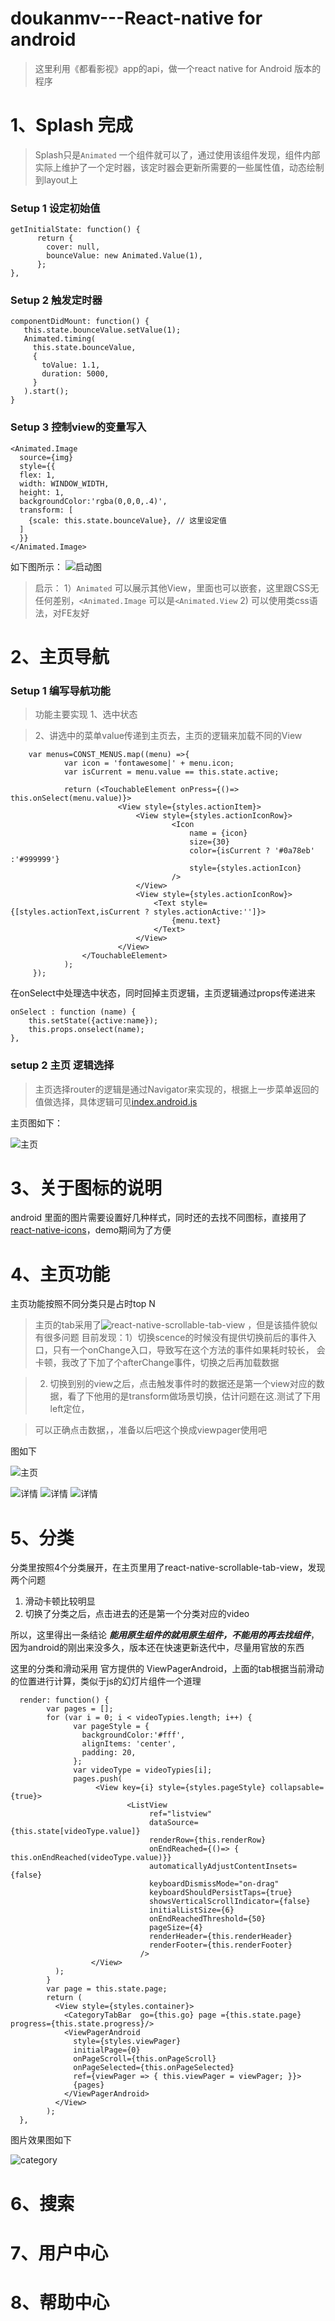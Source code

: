 # doukanmv---React-native  for android 

> 这里利用《都看影视》app的api，做一个react native for Android 版本的程序 

# 1、Splash 完成
> Splash只是`Animated` 一个组件就可以了，通过使用该组件发现，组件内部实际上维护了一个定时器，该定时器会更新所需要的一些属性值，动态绘制到layout上

### Setup 1 设定初始值  
    getInitialState: function() {
          return {
            cover: null,
            bounceValue: new Animated.Value(1),
          };
    },

### Setup 2 触发定时器
    componentDidMount: function() {
       this.state.bounceValue.setValue(1);
       Animated.timing(
         this.state.bounceValue,
         {
           toValue: 1.1,
           duration: 5000,
         }
       ).start();
    }
### Setup 3 控制view的变量写入

    <Animated.Image
      source={img}
      style={{
      flex: 1,
      width: WINDOW_WIDTH,
      height: 1,
      backgroundColor:'rgba(0,0,0,.4)',
      transform: [
        {scale: this.state.bounceValue}, // 这里设定值 
      ]
      }} 
    </Animated.Image>
    
如下图所示：
![启动图](https://raw.githubusercontent.com/changfuguo/doukanmv/master/temp/screensnap/splash.png)
> 启示：
>  1）`Animated` 可以展示其他View，里面也可以嵌套，这里跟CSS无任何差别，`<Animated.Image` 可以是`<Animated.View` 
>  2)  可以使用类css语法，对FE友好


# 2、主页导航

### Setup 1 编写导航功能
> 功能主要实现 
> 1、选中状态

> 2、讲选中的菜单value传递到主页去，主页的逻辑来加载不同的View

        var menus=CONST_MENUS.map((menu) =>{ 
                var icon = 'fontawesome|' + menu.icon;
                var isCurrent = menu.value == this.state.active;

                return (<TouchableElement onPress={()=> this.onSelect(menu.value)}>
                            <View style={styles.actionItem}>
                                <View style={styles.actionIconRow}>
                                        <Icon 
                                            name = {icon}
                                            size={30}
                                            color={isCurrent ? '#0a78eb' :'#999999'}
                                            style={styles.actionIcon}
                                        />  
                                </View>
                                <View style={styles.actionIconRow}>
                                    <Text style={[styles.actionText,isCurrent ? styles.actionActive:'']}>
                                        {menu.text}
                                    </Text>
                                </View>
                            </View>
                    </TouchableElement>
                );
         });

在onSelect中处理选中状态，同时回掉主页逻辑，主页逻辑通过props传递进来

    onSelect : function (name) {
        this.setState({active:name});
        this.props.onselect(name);
    },
    
    
### setup 2 主页 逻辑选择

> 主页选择router的逻辑是通过Navigator来实现的，根据上一步菜单返回的值做选择，具体逻辑可见[index.android.js](https://github.com/changfuguo/doukanmv/blob/master/index.android.js#L94)

主页图如下：

![主页](https://raw.githubusercontent.com/changfuguo/doukanmv/master/temp/screensnap/home.png)

# 3、关于图标的说明

android 里面的图片需要设置好几种样式，同时还的去找不同图标，直接用了[react-native-icons](https://github.com/corymsmith/react-native-icons)，demo期间为了方便


# 4、主页功能
 主页功能按照不同分类只是占时top N

> 主页的tab采用了![react-native-scrollable-tab-view]() ，但是该插件貌似有很多问题 
> 目前发现：1）切换scence的时候没有提供切换前后的事件入口，只有一个onChange入口，导致写在这个方法的事件如果耗时较长，
> 会卡顿，我改了下加了个afterChange事件，切换之后再加载数据

> 2) 切换到别的view之后，点击触发事件时的数据还是第一个view对应的数据，看了下他用的是transform做场景切换，估计问题在这.测试了下用left定位，

> 可以正确点击数据，，准备以后吧这个换成viewpager使用吧

图如下


![主页](https://raw.githubusercontent.com/changfuguo/doukanmv/master/temp/screensnap/home-1.png)

![详情](https://raw.githubusercontent.com/changfuguo/doukanmv/master/temp/screensnap/detail-2.png)
![详情](https://raw.githubusercontent.com/changfuguo/doukanmv/master/temp/screensnap/detail-3.png)
![详情](https://raw.githubusercontent.com/changfuguo/doukanmv/master/temp/screensnap/detail-4.png)

# 5、分类
分类里按照4个分类展开，在主页里用了react-native-scrollable-tab-view，发现两个问题

1. 滑动卡顿比较明显
2. 切换了分类之后，点击进去的还是第一个分类对应的video

所以，这里得出一条结论  ***能用原生组件的就用原生组件，不能用的再去找组件***，因为android的刚出来没多久，版本还在快速更新迭代中，尽量用官放的东西


这里的分类和滑动采用 官方提供的 ViewPagerAndroid，上面的tab根据当前滑动的位置进行计算，类似于js的幻灯片组件一个道理

      render: function() {
            var pages = [];
            for (var i = 0; i < videoTypies.length; i++) {
                  var pageStyle = {
                    backgroundColor:'#fff',
                    alignItems: 'center',
                    padding: 20,
                  };
                  var videoType = videoTypies[i];
                  pages.push(
                       <View key={i} style={styles.pageStyle} collapsable={true}>
                              <ListView
                                   ref="listview"
                                   dataSource={this.state[videoType.value]}
                                   renderRow={this.renderRow}
                                   onEndReached={()=> { this.onEndReached(videoType.value)}}
                                   automaticallyAdjustContentInsets={false}
                                   keyboardDismissMode="on-drag"
                                   keyboardShouldPersistTaps={true}
                                   showsVerticalScrollIndicator={false}
                                   initialListSize={6}
                                   onEndReachedThreshold={50}
                                   pageSize={4}
                                   renderHeader={this.renderHeader}
                                   renderFooter={this.renderFooter}
                                 />
                      </View>
              );
            }
            var page = this.state.page;
            return (
              <View style={styles.container}>
                <CategoryTabBar  go={this.go} page ={this.state.page} progress={this.state.progress}/>
                <ViewPagerAndroid
                  style={styles.viewPager}
                  initialPage={0}
                  onPageScroll={this.onPageScroll}
                  onPageSelected={this.onPageSelected}
                  ref={viewPager => { this.viewPager = viewPager; }}>
                  {pages}
                </ViewPagerAndroid>
              </View>
            );
      },

图片效果图如下

![category](https://raw.githubusercontent.com/changfuguo/doukanmv/master/temp/category.png)
# 6、搜索

# 7、用户中心

# 8、帮助中心









